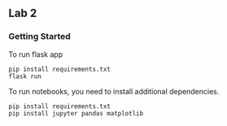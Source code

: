 ## Lab 2

### Getting Started
To run flask app
```
pip install requirements.txt 
flask run
```
To run notebooks, you need to install additional dependencies. 
```
pip install requirements.txt 
pip install jupyter pandas matplotlib
```
